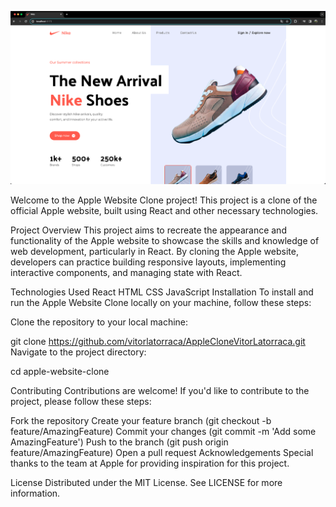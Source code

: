 ![Nike Website Clone](NikePrint1.png)



Welcome to the Apple Website Clone project! This project is a clone of the official Apple website, built using React and other necessary technologies.

Project Overview
This project aims to recreate the appearance and functionality of the Apple website to showcase the skills and knowledge of web development, particularly in React. By cloning the Apple website, developers can practice building responsive layouts, implementing interactive components, and managing state with React.

Technologies Used
React
HTML
CSS
JavaScript
Installation
To install and run the Apple Website Clone locally on your machine, follow these steps:

Clone the repository to your local machine:

git clone https://github.com/vitorlatorraca/AppleCloneVitorLatorraca.git
Navigate to the project directory:

cd apple-website-clone

Contributing Contributions are welcome! If you'd like to contribute to the project, please follow these steps:

Fork the repository Create your feature branch (git checkout -b feature/AmazingFeature) Commit your changes (git commit -m 'Add some AmazingFeature') Push to the branch (git push origin feature/AmazingFeature) Open a pull request Acknowledgements Special thanks to the team at Apple for providing inspiration for this project.

License Distributed under the MIT License. See LICENSE for more information.